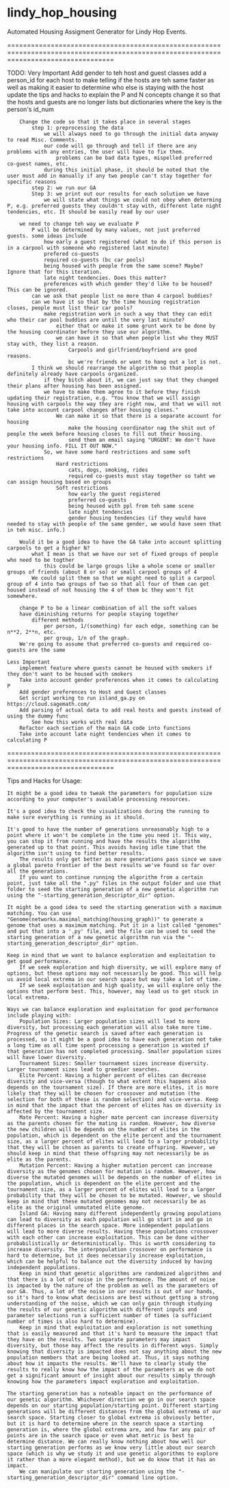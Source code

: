 # lindy_hop_housing

Automated Housing Assigment Generator for Lindy Hop Events. 

=======================================================================================================================================

TODO:
    Very Important
        Add gender to teh host and guest classes
        add a person_id for each host to make telling if the hosts are teh same faster as well as making it easier to determine who else is staying with the host
        update the tips and hacks to explain the P and N concepts
        change it so that the hosts and guests are no longer lists but dictionaries where the key is the person's id_num
        
        Change the code so that it takes place in several stages
            step 1: preprocessing the data
                we will always need to go through the initial data anyway to read Misc. Comments. 
                our code will go through and tell if there are any problems with any entries, the user will have to fix them. 
                    problems can be bad data types, mispelled preferred co-guest names, etc. 
                during this initial phase, it should be noted that the user must add in manually if any two people can't stay together for specific reasons
            step 2: we run our GA
            Step 3: we print out our results for each solution we have
                we will state what things we could not obey when determing P, e.g. preferred guests they couldn't stay with, different late night tendencies, etc. It should be easily read by our user
        
        we need to change teh way we evaluate P
            P will be determined by many values, not just preferred guests. some ideas include
                how early a guest registered (what to do if this person is in a carpool with someone who registered last minute)
                prefered co-guests
                required co-guests (bc car pools)
                being housed with people from the same scene? Maybe? Ignore that for this iteration. 
                late night tendencies. Does this matter? 
                preferences with which gender they'd like to be housed? This can be ignored. 
            can we ask that people list no more than 4 carpool buddies?
            can we have it so that by the time housing registration closes, people must list their car pools?
                make registration work in such a way that they can edit who their car pool buddies are until the very last minute?
                    either that or make it some grunt work to be done by the housing coordinator before they use our algorithm.
                    we can have it so that when people list who they MUST stay with, they list a reason. 
                        Carpools and girlfriend/boyfriend are good reasons.
                        bc we're friends or want to hang out a lot is not.
            I think we should rearrange the algorithm so that people definitely already have carpools organized. 
                if they bitch about it, we can just say that they changed their plans after housing has been assigned. 
                we have to make them agree to it before they finish updating their registration, e.g. "You know that we will assign housing with carpools the way they are right now, and that we will not take into account carpool changes after housing closes."
                    We can make it so that there is a separate account for housing
                        make the housing coordinator nag the shit out of people the week before housing closes to fill out their housing.
                        send them an email saying "URGENT: We don't have your housing info. FILL IT OUT NOW." 
                So, we have some hard restrictions and some soft restrictions
                    Hard restrictions
                        cats, dogs, smoking, rides
                        required co-guests must stay together so taht we can assign housing based on groups
                    Soft restrictions
                        how early the guest registered
                        preferred co-guests
                        being housed with ppl from teh same scene
                        late night tendencies
                        gender housing tendencies (if they would have needed to stay with people of the same gender, we would have seen that in teh misc. info.)
        
        Would it be a good idea to have the GA take into account splitting carpools to get a higher N?
            what I mean is that we have our set of fixed groups of people who need to be togther
                this could be large groups like a whole scene or smaller groups of friends (about 8 or so) or small carpool groups of 4
            We could split them so that we might need to split a carpool group of 4 into two groups of two so that all four of them can get housed instead of not housing the 4 of them bc they won't fit somewhere. 
        
        change P to be a linear combination of all the soft values
        have diminishing returns for people staying together
            different methods
                per person, 1/(something) for each edge, something can be n**2, 2**n, etc.
                per group, 1/n of the graph. 
        We're going to assume that preferred co-guests and required co-guests are the same 
        
    Less Important
        implement feature where guests cannot be housed with smokers if they don't want to be housed with smokers
        Take into account gender preferences when it comes to calculating P
        Add gender preferences to Host and Guest classes
        Get script working to run island_ga.py on https://cloud.sagemath.com/ 
        Add parsing of actual data to add real hosts and guests instead of using the dummy func
            See how this works with real data
        Refactor each section of the main GA code into functions
        Take into account late night tendencies when it comes to calculating P

=======================================================================================================================================

Tips and Hacks for Usage:
    
    It might be a good idea to tweak the parameters for population size according to your computer's available processing resources.
    
    It's a good idea to check the visualizations during the running to make sure everything is running as it should. 
    
    It's good to have the number of generations unreasonably high to a point where it won't be complete in the time you need it. This way, you can stop it from running and have the results the algorithm generated up to that point. This avoids having idle time that the algorithm isn't using to find better results. 
        The results only get better as more generations pass since we save a global pareto frontier of the best results we've found so far over all the generations. 
        If you want to continue running the algorithm from a certain point, just take all the ".py" files in the output folder and use that folder to seed the starting generation of a new genetic algorithm run using the "-starting_generation_descriptor_dir" option.
    
    It might be a good idea to seed the starting generation with a maximum matching. You can use "Genome(networkx.maximal_matching(housing_graph))" to generate a genome that uses a maximum matching. Put it in a list called "genomes" and put that into a '.py' file, and the file can be used to seed the starting generation of a new genetic algorithm run via the "-starting_generation_descriptor_dir" option. 
    
    Keep in mind that we want to balance exploration and exploitation to get good performance. 
        If we seek exploration and high diversity, we will explore many of options, but these options may not necessarily be good. This will help us avoid local extrema in our search space but may take a lot of time.
        If we seek exploitation and high quality, we will explore only the options that perform best. This, however, may lead us to get stuck in local extrema. 
    
    Ways we can balance exploration and exploitation for good performance include playing with:
        Population Sizes: Larger population sizes will lead to more diversity, but processing each generation will also take more time.  Progress of the genetic search is saved after each generation is processed, so it might be a good idea to have each generation not take a long time as all time spent processing a generation is wasted if that generation has not completed processing. Smaller population sizes will have lower diversity. 
        Tournament Sizes: Smaller tournament sizes increase diversity. Larger tournament sizes lead to greedier searches. 
        Elite Percent: Having a higher percent of elites can decrease diversity and vice-versa (though to what extent this happens also depends on the tournament size). If there are more elites, it is more likely that they will be chosen for crossover and mutation (the selection for both of these is random selection) and vice-versa. Keep in mind that the impact that the percent of elites has on diversity is affected by the tournament size. 
        Mate Percent: Having a higher mate percent can increase diversity as the parents chosen for the mating is random. However, how diverse the new children will be depends on the number of elites in the population, which is dependent on the elite percent and the tournament size, as a larger percent of elites will lead to a larger probability that they will be chosen as parents to create offspring. However, we should keep in mind that these offspring may not necessarily be as elite as the parents. 
        Mutation Percent: Having a higher mutation percent can increase diversity as the genomes chosen for mutation is random. However, how diverse the mutated genomes will be depends on the number of elites in the population, which is dependent on the elite percent and the tournament size, as a larger percent of elites will lead to a larger probability that they will be chosen to be mutated. However, we should keep in mind that these mutated genomes may not necessarily be as elite as the original unmutated elite genome.
        Island GA: Having many different independently growing populations can lead to diversity as each population will go start in and go in different places in the search space. More independent populations will lead to more diverse results. Having these populations crossover with each other can increase exploitation. This can be done wither probabilistically or deterministically. This is worth considering to increase diversity. The interpopulation crossover on performance is hard to determine, but it does necessarily increase exploitation, which can be helpful to balance out the diversity induced by having independent populations.
        Keep in mind that genetic algorithms are randomized algorithms and that there is a lot of noise in the performance. The amount of noise is impacted by the nature of the problem as well as the parameters of our GA. Thus, a lot of the noise in our results is out of our hands, so it's hard to know what decisions are best without getting a strong understanding of the noise, which we can only gain through studying the results of our genetic algorithm with different inputs and parameter selections run a sufficient number of times (a sufficient number of times is also hard to determine). 
        Keep in mind that exploitation and exploration is not something that is easily measured and that it's hard to measure the impact that they have on the results. Two separate parameters may impact diversity, but those may affect the results in different ways. Simply knowing that diversity is impacted does not say anything about the new population members that are being looked at. Thus, it says nothing about how it impacts the results. We'll have to clearly study the results to really know how the impact of the parameters as we do not get a significant amount of insight about our results simply through knowing how the parameters impact exploration and exploitation. 
    
    The starting generation has a noteable impact on the performance of our genetic algorithm. Whichever direction we go in our search space depends on our starting population/starting point. Different starting generations will be different distances from the global extrema of our search space. Starting closer to global extrema is obviously better, but it is hard to determine where in the search space a starting generation is, where the global extrema are, and how far any pair of points are in the search space or even what metric is best to determine distance. We can really know nothing about how well our starting generation performs as we know very little about our search space (which is why we study it and use genetic algorithms to explore it rather than a more elegant method), but we do know that it has an impact. 
        We can manipulate our starting generation using the "-starting_generation_descriptor_dir" command line option. 


